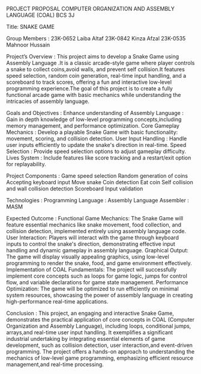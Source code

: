 
PROJECT PROPOSAL
COMPUTER ORGANIZATION AND ASSEMBLY LANGUAGE
(COAL)
BCS 3J

Title:
SNAKE GAME

Group Members :
23K-0652  Laiba Altaf
23K-0842  Kinza Afzal
23K-0535  Mahnoor Hussain





Project’s Overview :
This project aims to develop a Snake Game  using Assembly Language .It is a classic arcade-style game where player controls a snake to collect coins,avoid walls, and prevent self collision.It features speed selection, random coin generation, real-time input handling, and a scoreboard to track scores, offering a fun and interactive low-level programming experience.The goal of this project is to create a fully functional arcade game with basic mechanics while understanding the intricacies of assembly language.

Goals and Objectives :
Enhance understanding of Assembly Language : Gain in depth knowledge of low-level programming concepts,including memory management, and performance optimization.
Core Gameplay Mechanics : Develop a playable Snake Game with basic functionality: movement, scoring, and collision detection.
User Input Handling : Handle user inputs efficiently to update the snake's direction in real-time.
Speed Selection : Provide speed selection options to adjust gameplay difficulty.
Lives System :  Include features like score tracking and a restart/exit option for replayability.

Project Components :
Game speed selection
Random generation of coins
Accepting keyboard input
Move snake
Coin detection
Eat coin
Self collision and wall collision detection
Scoreboard
Input validation




Technologies :
Programming Language : Assembly Language
Assembler : MASM

Expected Outcome :
Functional Game Mechanics: The Snake Game will feature essential mechanics like snake movement, food collection, and collision detection, implemented entirely using assembly language code.
User Interaction: Players will interact with the game through keyboard inputs to control the snake's direction, demonstrating effective input handling and dynamic gameplay in assembly language.
Graphical Output: The game will display visually appealing graphics, using low-level programming to render the snake, food, and game environment effectively.
Implementation of COAL Fundamentals: The project will successfully implement core concepts such as loops for game logic, jumps for control flow, and variable declarations for game state management.
Performance Optimization: The game will be optimized to run efficiently on minimal system resources, showcasing the power of assembly language in creating high-performance real-time applications.

Conclusion :
This project, an engaging and interactive Snake Game, demonstrates the practical application of core concepts in COAL (Computer Organization and Assembly Language), including loops, conditional jumps, arrays,and real-time user input handling. It exemplifies a significant industrial undertaking by integrating essential elements of game development, such as collision detection, user interaction,and event-driven programming. The project offers a hands-on approach to understanding the mechanics of low-level game programming, emphasizing efficient resource management,and real-time processing. 



